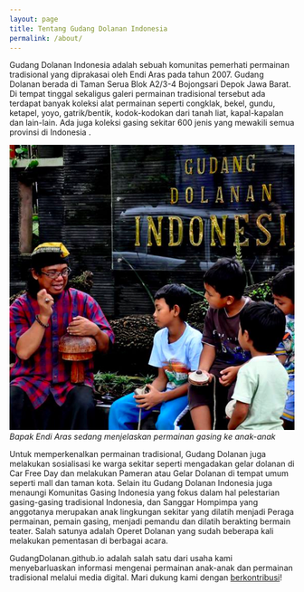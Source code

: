 ```yaml
---
layout: page
title: Tentang Gudang Dolanan Indonesia
permalink: /about/
---
```



Gudang Dolanan Indonesia adalah sebuah komunitas pemerhati permainan tradisional
yang diprakasai oleh Endi Aras pada tahun 2007. Gudang Dolanan berada di Taman Serua Blok A2/3-4 Bojongsari Depok Jawa Barat. Di tempat tinggal sekaligus galeri permainan tradisional tersebut ada terdapat banyak koleksi alat permainan seperti congklak, bekel, gundu, ketapel, yoyo, gatrik/bentik, kodok-kodokan dari tanah liat, kapal-kapalan dan lain-lain. Ada juga koleksi gasing sekitar 600 jenis yang mewakili semua provinsi di Indonesia . 

![](/assets/images/2017-09-23_gudang-dolanan_endi_aras.png)
*Bapak Endi Aras sedang menjelaskan permainan gasing ke anak-anak*

Untuk memperkenalkan permainan tradisional, Gudang Dolanan juga melakukan sosialisasi ke warga sekitar seperti mengadakan gelar dolanan di Car Free Day dan melakukan Pameran atau Gelar
Dolanan di tempat umum seperti mall dan taman kota. Selain itu Gudang Dolanan Indonesia juga menaungi Komunitas Gasing Indonesia yang fokus dalam hal pelestarian gasing-gasing tradisional Indonesia, dan Sanggar Hompimpa yang anggotanya merupakan anak lingkungan sekitar yang dilatih menjadi Peraga permainan, pemain gasing, menjadi pemandu dan dilatih berakting bermain teater. Salah satunya adalah Operet Dolanan yang sudah beberapa kali melakukan pementasan di berbagai acara.

GudangDolanan.github.io adalah salah satu dari usaha kami menyebarluaskan informasi mengenai permainan anak-anak dan permainan tradisional melalui media digital. Mari dukung kami dengan <a href="/contributing">berkontribusi</a>!
